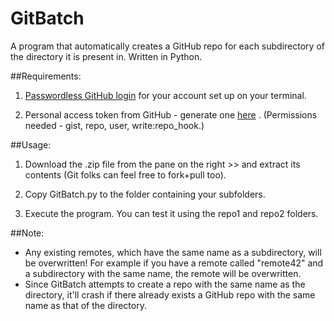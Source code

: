 # GitBatch
A program that automatically creates a GitHub repo for each subdirectory of the directory it is present in. Written in Python.

##Requirements:

1. [Passwordless GitHub login](https://help.github.com/articles/working-with-ssh-key-passphrases/) for your account set up on your terminal. 

2. Personal access token from GitHub - generate one [here](https://github.com/settings/tokens) . (Permissions needed - gist, repo, user, write:repo_hook.)



##Usage:

1. Download the .zip file from the pane on the right >> and extract its contents (Git folks can feel free to fork+pull too).

2. Copy GitBatch.py to the folder containing your subfolders.

3. Execute the program. You can test it using the repo1 and repo2 folders.

##Note:
<ul>
<li>Any existing remotes, which have the same name as a subdirectory, will be overwritten! For example if you have a remote called "remote42" and a subdirectory with the same name, the remote will be overwritten.</li>
<li>Since GitBatch attempts to create a repo with the same name as the directory, it'll crash if there already exists a GitHub repo with the same name as that of the directory.</li>
</ul>

